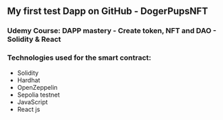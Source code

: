 ## My first test Dapp on GitHub - DogerPupsNFT

### Udemy Course: DAPP mastery - Create token, NFT and DAO - Solidity & React

### Technologies used for the smart contract:
* Solidity
* Hardhat
* OpenZeppelin
* Sepolia testnet
* JavaScript
* React js
